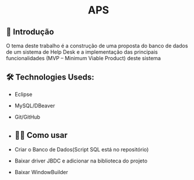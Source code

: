 <h1 align="center">APS</h1>

## 🚀 Introdução
  O tema deste trabalho é a construção de uma proposta do banco de dados de um sistema de Help Desk e a implementação das principais 
funcionalidades (MVP – Minimum Viable Product) deste sistema
  

## 🛠️ Technologies Useds:
- Eclipse
- MySQL/DBeaver
- Git/GitHub
  

- ## 🐱‍🚀 Como usar
- Criar o Banco de Dados(Script SQL está no repositório)
- Baixar driver JBDC e adicionar na biblioteca do projeto
- Baixar WindowBuilder
